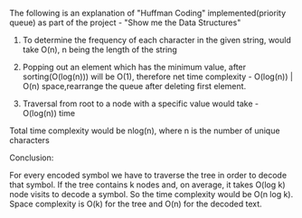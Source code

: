 The following is an explanation of "Huffman Coding" implemented(priority queue) as part of the project - "Show me the Data Structures"

1)  To determine the frequency of each character in the given string, would take O(n), n being the length of the string

2)  Popping out an element which has the minimum value, after sorting(O(log(n))) will be O(1), therefore net time complexity - O(log(n)) | O(n) space,rearrange the queue after deleting first element.

3)  Traversal from root to a node with a specific value would take - O(log(n)) time

Total time complexity would be nlog(n), where n is the number of unique characters

Conclusion:

For every encoded symbol we have to traverse the tree in order to decode that symbol. If the tree contains k nodes and, on average, it takes O(log k) node visits to decode a symbol. So the time complexity would be O(n log k).
Space complexity is O(k) for the tree and O(n) for the decoded text.
